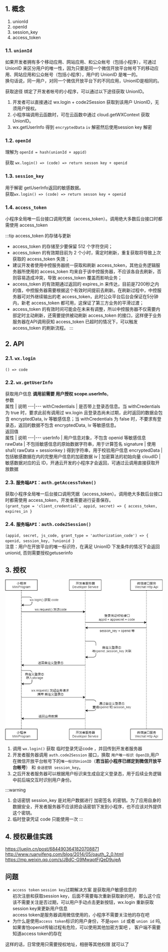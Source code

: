 <!-- # 1. 登录授权 -->
## 1. 概念
1. unionId
2. openId
3. session_key
4. access_token

### 1.1. `unionId`
如果开发者拥有多个移动应用、网站应用、和公众帐号（包括小程序），可通过 UnionID 来区分用户的唯一性，因为只要是同一个微信开放平台帐号下的移动应用、网站应用和公众帐号（包括小程序），用户的 UnionID 是唯一的。  
换句话说，同一用户，对同一个微信开放平台下的不同应用，UnionID是相同的。

获取途径
绑定了开发者帐号的小程序，可以通过以下途径获取 UnionID。  
1. 开发者可以直接通过 wx.login + code2Session 获取到该用户 UnionID，无须用户授权。  
2. 小程序端调用云函数时，可在云函数中通过 cloud.getWXContext 获取 UnionID。
3. wx.getUserInfo 得到 `encryptedData` `iv` 解密然后使用session key 解密


### 1.2. `openId`
理解为 `openId = hash(unionId + appid)`

获取
`wx.login() => (code) => return sesson key + openid`

### 1.3. `session_key`
用于解密 getUserInfo返回的敏感数据。  
获取`wx.login() => (code) => return sesson key + openid`

### 1.4. `access_token`
小程序全局唯一后台接口调用凭据（access_token）。调用绝大多数后台接口时都需使用 access_token

:::tip
access_token 的存储与更新
- access_token 的存储至少要保留 512 个字符空间；
- access_token 的有效期目前为 2 个小时，需定时刷新，重复获取将导致上次获取的 access_token 失效；
- 建议开发者使用中控服务器统一获取和刷新 access_token，其他业务逻辑服务器所使用的 access_token 均来自于该中控服务器，不应该各自去刷新，否则容易造成冲突，导致 access_token 覆盖而影响业务；
- access_token 的有效期通过返回的 expires_in 来传达，目前是7200秒之内的值，中控服务器需要根据这个有效时间提前去刷新。在刷新过程中，中控服务器可对外继续输出的老 access_token，此时公众平台后台会保证在5分钟内，新老 access_token 都可用，这保证了第三方业务的平滑过渡；
- access_token 的有效时间可能会在未来有调整，所以中控服务器不仅需要内部定时主动刷新，还需要提供被动刷新 access_token 的接口，这样便于业务服务器在API调用获知 access_token 已超时的情况下，可以触发 access_token 的刷新流程。
:::

## 2. API
### 2.1. `wx.login`
`() => code`
### 2.2. `wx.getUserInfo`
获取用户信息 __调用前需要 用户授权 scope.userInfo__。  
参数  
属性 |	说明
---|---
withCredentials | 是否带上登录态信息。当 withCredentials 为 true 时，要求此前有调用过 wx.login 且登录态尚未过期，此时返回的数据会包含 encryptedData, iv 等敏感信息；当 withCredentials 为 false 时，不要求有登录态，返回的数据不包含 encryptedData, iv 等敏感信息。  
返回值  
属性 |	说明
---|---
userInfo | 用户信息对象，不包含 openid 等敏感信息  
rawData | 不包括敏感信息的原始数据字符串，用于计算签名
signature | 使用 sha1( rawData + sessionkey ) 得到字符串，用于校验用户信息
encryptedData	| 包括敏感数据在内的完整用户信息的加密数据
iv | 加密算法的初始向量
cloudID | 敏感数据对应的云 ID，开通云开发的小程序才会返回，可通过云调用直接获取开放数据

### 2.3. `服务端API：auth.getAccessToken()`
获取小程序全局唯一后台接口调用凭据（access_token）。调用绝大多数后台接口时都需使用 access_token，开发者需要进行妥善保存。  
`(grant_type = 'client_credential', appid, secret) => { access_token, expires_in }` 


### 2.4. `服务端API：auth.code2Session()`
`(appid, secret, js_code, grant_type = 'authorization_code') => { openid, session_key, ?unionid }`  
注意：用户在开放平台的唯一标识符，在满足 UnionID 下发条件的情况下会返回unionid, 否则需要授权getuserinfo

## 3. 授权
![](./imgs/api-login.jpg?random)
1. 调用 `wx.login()` 获取 临时登录凭证code ，并回传到开发者服务器
2. 开发者服务器调用 `auth.code2Session` 接口，换取 `用户唯一标识 OpenID`,用户在微信开放平台帐号下的`唯一标识UnionID`（__若当前小程序已绑定到微信开放平台帐号__） 和 `会话密钥 session_key`。
3. 之后开发者服务器可以根据用户标识来生成自定义登录态，用于后续业务逻辑中前后端交互时识别用户身份。

:::warning
1. 会话密钥 session_key 是对用户数据进行 加密签名 的密钥。为了应用自身的数据安全，开发者服务器不应该把会话密钥下发到小程序，也不应该对外提供这个密钥。
2. 临时登录凭证 code 只能使用一次
:::

## 4. 授权最佳实践
https://juejin.cn/post/6844903641820708871  
http://www.ruanyifeng.com/blog/2014/05/oauth_2_0.html  
https://mp.weixin.qq.com/s/JBdC-G9MwaptFjQeD9ujeA

## 问题
- `access token` `session key`过期解决方案  是获取用户敏感信息的  
初次注册和获取session key，后面不需要每次重新获取新的吧， 那么这个应该不需要关注是否过期，可以用户手动点击更新按钮，wx.login 重新获取session key来更新用户信息  
access token是服务器调用微信使用的，小程序不需要关注他的存在吧
- 为什么是使用`access token`标识的用户身份，不是`open id` 或者 `union id` 吗,如果害怕openid传输过程有危险，可以使用其他加密方案吧 ， 客户端不需要知道access token的存在

这样的话，日常使用只需要授权地址，相册等其他权限 就可以了

